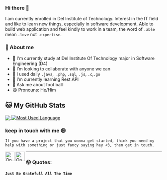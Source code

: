 ### Hi there 👋
I am currently enrolled in Del Institute of Technology. Interest in the IT field and like to learn new things, especially in software development. Able to build web application and feel kindly to work in a team, the word of ```.able``` mean ```.love``` not ```.expertise```.

### 🤵 About me
- 🏦 I'm currently study at Del Institute Of Technology major in Software Engineering (D4)
- 👯 I’m looking to collaborate with anyone we can
- 🤔 I used daily ```.java```,``` .php```, ```.sql```, ```.js```, ```.c```,```.go```
- 🌱 I’m currently learning Rest API 
- 💬 Ask me about foot ball
- 😄 Pronouns: He/Him

## 🐱 My GitHub Stats
<div class="myDiv">
  <a href="https://github.com/onainadapdap1/onainadapdap1">
    <img align="center" src="https://github-readme-stats.vercel.app/api?username=onainadapdap1&hide=issues&show_icons=true&title_color=7393B3&icon_color=7393B3"   />
  </a>
  <a href="https://github.com/onainadapdap1/onainadapdap1">
    <img align="center" src="https://github-readme-stats.vercel.app/api/top-langs/?username=onainadapdap1&layout=compact&title_color=7393B3" alt="Most Used Language" />
  </a>
</div>

### keep in touch with me 😄
```If you have a project that you wanna get started, think you need my help with something or just fancy saying hey <3, then get in touch.```

<a href="https://www.linkedin.com/in/onainadapdap1">
  <img align="left" alt="Onai's LinkedIn" width="30px" src="https://raw.githubusercontent.com/peterthehan/peterthehan/master/assets/linkedin.svg" />
</a>
<a href="https://www.instagram.com/onai.nadapdap/">
  <img align="left" alt="Onai's Instagram" width="30px" src="https://user-images.githubusercontent.com/70984049/131288231-66471d8b-7bed-4fd7-b2eb-519637f05d8c.png" />
</a>



----
### 😜 Quotes:
#### ```Just Be Gratefull All The Time```

<!--
**onainadapdap1/onainadapdap1** is a ✨ _special_ ✨ repository because its `README.md` (this file) appears on your GitHub profile.

Here are some ideas to get you started:


- 📫 How to reach me: ...

- 🌱 I’m currently learning 
- ⚡ Fun fact: ...
-->
